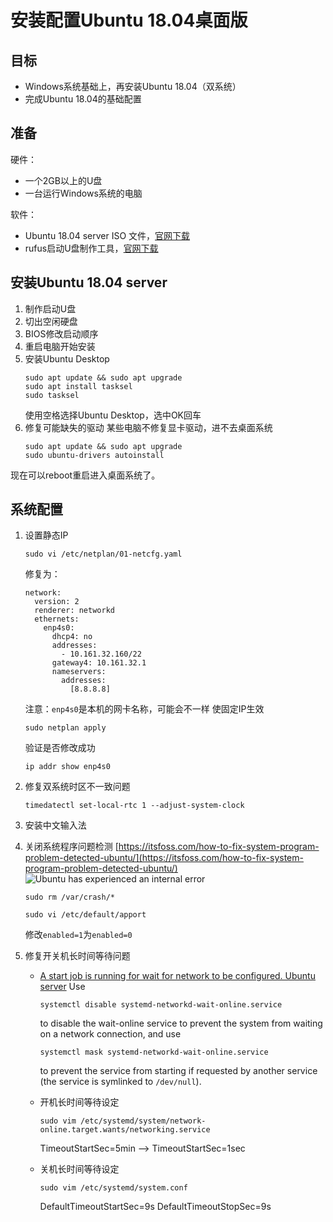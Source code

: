# 安装配置Ubuntu 18.04桌面版

## 目标

- Windows系统基础上，再安装Ubuntu 18.04（双系统）
- 完成Ubuntu 18.04的基础配置

## 准备

硬件：
- 一个2GB以上的U盘
- 一台运行Windows系统的电脑

软件：
- Ubuntu 18.04 server ISO 文件，[官网下载](https://ubuntu.com/download/server)
- rufus启动U盘制作工具，[官网下载](https://rufus.ie/)

## 安装Ubuntu 18.04 server

1. 制作启动U盘
2. 切出空闲硬盘
3. BIOS修改启动顺序
4. 重启电脑开始安装
5. 安装Ubuntu Desktop
	```
	sudo apt update && sudo apt upgrade
	sudo apt install tasksel
	sudo tasksel
	```
	使用空格选择Ubuntu Desktop，选中OK回车
6. 修复可能缺失的驱动
	某些电脑不修复显卡驱动，进不去桌面系统
	```
	sudo apt update && sudo apt upgrade
	sudo ubuntu-drivers autoinstall
	```
现在可以reboot重启进入桌面系统了。

## 系统配置

1. 设置静态IP
	```
	sudo vi /etc/netplan/01-netcfg.yaml
	```
	
	修复为：
	```
	network:
	  version: 2
	  renderer: networkd
	  ethernets:
	    enp4s0:
	      dhcp4: no
	      addresses:
	        - 10.161.32.160/22
	      gateway4: 10.161.32.1
	      nameservers:
	        addresses:
	          [8.8.8.8]
	```

   注意：`enp4s0`是本机的网卡名称，可能会不一样
   使固定IP生效 
	```
	sudo netplan apply
	```
	验证是否修改成功
	```
	ip addr show enp4s0
	```

2. 修复双系统时区不一致问题
	```
	timedatectl set-local-rtc 1 --adjust-system-clock
	```
3. 安装中文输入法
4. 关闭系统程序问题检测
	[https://itsfoss.com/how-to-fix-system-program-problem-detected-ubuntu/](https://itsfoss.com/how-to-fix-system-program-problem-detected-ubuntu/)
![Ubuntu has experienced an internal error](https://i2.wp.com/itsfoss.com/wp-content/uploads/2015/07/Ubuntu_Internal_error.png?ssl=1)
	```
	sudo rm /var/crash/*
	```
	```
	sudo vi /etc/default/apport
	```
	修改`enabled=1`为`enabled=0`
5. 修复开关机长时间等待问题
	- [A start job is running for wait for network to be configured. Ubuntu server](https://askubuntu.com/questions/972215/a-start-job-is-running-for-wait-for-network-to-be-configured-ubuntu-server-17-1)
		Use
		```
		systemctl disable systemd-networkd-wait-online.service
		```
		to disable the wait-online service to prevent the system from waiting on a network connection, and use
		```
		systemctl mask systemd-networkd-wait-online.service
		```
		to prevent the service from starting if requested by another service (the service is symlinked to  `/dev/null`).
	- 开机长时间等待设定
		```
		sudo vim /etc/systemd/system/network-online.target.wants/networking.service
		```
				    
		TimeoutStartSec=5min --> TimeoutStartSec=1sec
	- 关机长时间等待设定  
		```
		sudo vim /etc/systemd/system.conf
		```
		DefaultTimeoutStartSec=9s
		DefaultTimeoutStopSec=9s
<!--stackedit_data:
eyJoaXN0b3J5IjpbMTY2NzIyOTkyMl19
-->